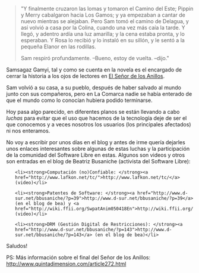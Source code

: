 <html><body><blockquote>

"Y finalmente cruzaron las lomas y tomaron el Camino del Este; Pippin y Merry cabalgaron hacia Los Gamos; y ya empezaban a cantar de nuevo mientras se alejaban. Pero Sam tomó el camino de Delagua, y así volvió a casa por la Colina, cuando una vez más caía la tarde. Y llegó, y adentro ardía una luz amarilla; y la cena estaba pronta, y lo esperaban. Y Rosa lo recibió y lo instaló en su sillón, y le sentó a la pequeña Elanor en las rodillas.



Sam respiró profundamente. –Bueno, estoy de vuelta. –dijo."

</blockquote>



Samsagaz Gamyi, tal y como se cuenta en la novela es el encargado de cerrar la historia a los ojos de lectores en <a href="http://es.wikipedia.org/wiki/El_Se%C3%B1or_de_los_Anillos">El Señor de los Anillos</a>.



Sam volvíó a su casa, a su pueblo, después de haber salvado al mundo junto con sus compañeros, pero en La Comarca nadie se había enterado de que el mundo como lo conocían hubiera podido terminarse.



Hoy pasa algo parecido, en diferentes planos se están llevando a cabo <em>luchas</em> para evitar que el uso que hacemos de la tecnología deje de ser el que conocemos y a veces nosotros los usuarios (los principales afectados) ni nos enteramos.



No voy a escribir por unos días en el blog y antes de irme quería dejarles unos enlaces interesantes sobre algunas de estas luchas y la participación de la comunidad del Software Libre en estas. Algunos son videos y otros son entradas en el blog de Beatriz Busaniche (activista del Software Libre):



<ul>

	<li><strong>Computación (no)Confiable: </strong><a href="http://www.lafkon.net/tc/">http://www.lafkon.net/tc/</a> (video)</li>

	<li><strong>Patentes de Software: </strong><a href="http://www.d-sur.net/bbusaniche/?p=39">http://www.d-sur.net/bbusaniche/?p=39</a> (en el blog de bea) y <a href="http://wiki.ffii.org/SwpatAnim050418En">http://wiki.ffii.org/SwpatAnim050418En</a> (video)</li>

	<li><strong>DRM (Gestión Digital de Restricciones): </strong><a href="http://www.d-sur.net/bbusaniche/?p=143">http://www.d-sur.net/bbusaniche/?p=143</a> (en el blog de bea)</li>

</ul>

Saludos!



PS: Más información sobre el final del Señor de los Anillos: <a href="http://www.quintadimension.com/article272.html">http://www.quintadimension.com/article272.html</a></body></html>